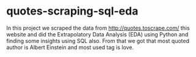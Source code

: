 # quotes-scraping-sql-eda

In this project we scraped the data from  http://quotes.toscrape.com/  this website and did the Extrapolatory Data Analysis (EDA) using Python and finding some insights using SQL also. From that we got that most quoted author is Albert Einstein and most used tag is love. 
